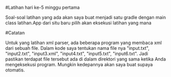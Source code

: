 #Latihan hari ke-5 minggu pertama

Soal-soal latihan yang ada akan saya buat menjadi satu gradle dengan main class latihan.App dari situ baru pilih akan eksekusi latihan yang mana

#Catatan

Untuk yang latihan xml parser, ada beberapa program yang membaca xml dari sebuah file. Dalam kode saya tentukan nama file nya "input.txt", "input2.txt", "input3.xml", "input4.txt", "input5.txt", "input6.txt". Jadi pastikan terdapat file tersebut ada di dalam direktori yang sama ketika Anda mengeksekusi program. Mungkin kedepannya akan saya buat supaya otomatis.
